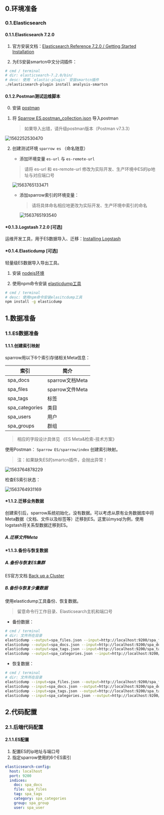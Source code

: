 ## 0.环境准备

### 0.1.Elasticsearch

#### 0.1.1.Elasticsearch 7.2.0

1. 官方安装文档：[Elasticsearch Reference 7.2.0 / Getting Started Installation](https://www.elastic.co/guide/en/elasticsearch/reference/7.2/getting-started-install.html)

2. 为ES安装smartcn中文分词插件：

```bash
# cmd / terminal
# dir: elasticsearch-7.2.0/bin/
# desc: 使用 `elastic-plugin` 安装smartcn插件
./elasticsearch-plugin install analysis-smartcn
```

#### 0.1.2.Postman测试运维脚本

0. 安装 [postman](https://www.getpostman.com/)

1. 将 [Sparrow ES.postman_collection.json](./ES.postman_collection.json) 导入postman

	> 如果导入出错，请升级postman版本（Postman v7.3.3）

![1562252530470](ES/assets/1562252530470.png)

2. 创建测试环境 `sparrow es` （命名随意）

   * 添加环境变量 `es-url` 与 `es-remote-url`

   > 请将 es-url 和 es-remote-url 修改为实际开发、生产环境中ES的ip地址与对应端口号

    ![1563765133471](assets/1563765133471.png)

    * 添加sparrow索引的环境变量：

      > 请将具体命名相应地更改为实际开发、生产环境中索引的命名

      ![1563765193540](assets/1563765193540.png)


#### *0.1.3.Logstash 7.2.0 [可选]

运维开发工具，用于ES数据导入、迁移：[Installing Logstash](https://www.elastic.co/guide/en/logstash/7.2/installing-logstash.html)

####  *0.1.4.Elasticdump [可选]

轻量级ES数据导入导出工具。

1. 安装 [nodejs环境](https://nodejs.org/en/)

2. 使用npm命令安装 [elasticdump工具](https://github.com/taskrabbit/elasticsearch-dump)

```bash
# cmd / terminal
# desc: 使用npm命令安装elasitcdump工具
npm install -g elasticdump
```


## 1.数据准备

### 1.1.ES数据准备

#### 1.1.1.创建索引映射

sparrow用以下6个索引存储相关Meta信息：

| 索引           | 简介            |
| -------------- | --------------- |
| spa_docs       | sparrow文档Meta |
| spa_files      | sparrow文件Meta |
| spa_tags       | 标签            |
| spa_categories | 类目            |
| spa_users      | 用户            |
| spa_groups     | 群组            |

>  相应的字段设计具体见 《ES Meta&检索-技术方案》

使用Postman： `Sparrow ES/sparrow/index` 创建索引映射。

> 注：如果缺失ES的smartcn插件，会抛出异常！

![1563764878229](assets/1563764878229.png)

检查ES索引状态：

![1563764931169](assets/1563764931169.png)

#### *1.1.2.迁移业务数据

创建索引后，sparrow系统初始化，没有数据。可以考虑从原有业务数据库中将Meta数据（文档、文件以及标签等）迁移到ES。这里以mysql为例，使用logstash将关系型数据迁移到ES。

##### A.迁移文件Meta







#### *1.1.3.备份与恢复数据

##### A.备份与恢复ES集群

ES官方文档 [Back up a Cluster](https://www.elastic.co/guide/en/elasticsearch/reference/7.2/backup-cluster.html)

##### B.备份与恢复少量数据

使用elasticdump工具备份、恢复数据。

> 留意命令行工作目录、Elasticsearch主机和端口号

* 备份数据：

```bash
# cmd / terminal
# dir: 文件所在目录
elasticdump --output=spa_files.json --input=http://localhost:9200/spa_files
elasticdump --output=spa_docs.json --input=http://localhost:9200/spa_docs
elasticdump --output=spa_tags.json --input=http://localhost:9200/spa_tags
elasticdump --output=spa_categories.json --input=http://localhost:9200/spa_categories
```

* 恢复数据：

```bash
# cmd / terminal
# dir: 文件所在目录
elasticdump --input=spa_files.json --output=http://localhost:9200/spa_files
elasticdump --input=spa_docs.json --output=http://localhost:9200/spa_docs
elasticdump --input=spa_tags.json --output=http://localhost:9200/spa_tags
elasticdump --input=spa_categories.json --output=http://localhost:9200/spa_categories
```



## 2.代码配置

### 2.1.后端代码配置

#### 2.1.1.ES配置

1. 配置ES的ip地址与端口号
2. 指定sparrow使用的6个ES索引

```yaml
elasticsearch-config:
  host: localhost
  port: 9200
  indices:
    doc: spa_docs
    file: spa_files
    tag: spa_tags
    category: spa_categories
    group: spa_group
    user: spa_user
```







